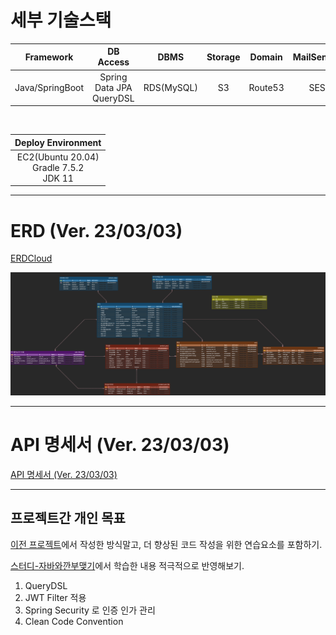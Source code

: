 # 세부 기술스택

|    Framework    |           DB Access           |    DBMS     | Storage | Domain  | MailSender |
|:---------------:|:-----------------------------:|:-----------:|:-------:|:-------:|:----------:|
| Java/SpringBoot | Spring Data JPA <br> QueryDSL | RDS(MySQL)  |   S3    | Route53 |    SES     |

<br>

|                     Deploy Environment                     |
|:----------------------------------------------------------:|
| EC2(Ubuntu 20.04) <br> Gradle 7.5.2 <br> JDK 11 |

---

# ERD (Ver. 23/03/03)

[ERDCloud](https://www.erdcloud.com/d/rmkTkvu4WE7kTM53X)

![img.png](erd.png)

---

# API 명세서 (Ver. 23/03/03)

[API 명세서 (Ver. 23/03/03)](https://diger.gitbook.io/untitled-1/)

---

## 프로젝트간 개인 목표

[이전 프로젝트](https://github.com/uswLectureEvaluation/Backend-Remaster)에서 작성한 방식말고, 더 향상된 코드 작성을 위한 연습요소를 포함하기.

[스터디-자바와깐부맺기](https://github.com/Be-GGanboo-With-Java)에서 학습한 내용 적극적으로 반영해보기.

1. QueryDSL
2. JWT Filter 적용
3. Spring Security 로 인증 인가 관리
4. Clean Code Convention
